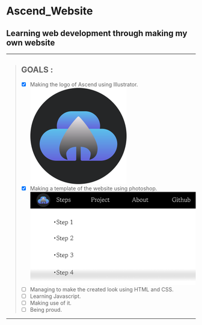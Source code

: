 Ascend_Website
===
Learning web development through making my own website
---
---
>## **GOALS** :
>- [x] Making the logo of Ascend using Illustrator.  
	<img src="./assets/logo/Ascend_Night.png" alt="Ascend Logo" width="256"/>
>- [x] Making a template of the website using photoshop.  
	<img src="./assets/Second_Screen.jpg" alt="Website base design" width="512"/>
>- [ ] Managing to make the created look using HTML and CSS.
>- [ ] Learning Javascript.
>- [ ] Making use of it.
>- [ ] Being proud.
---
